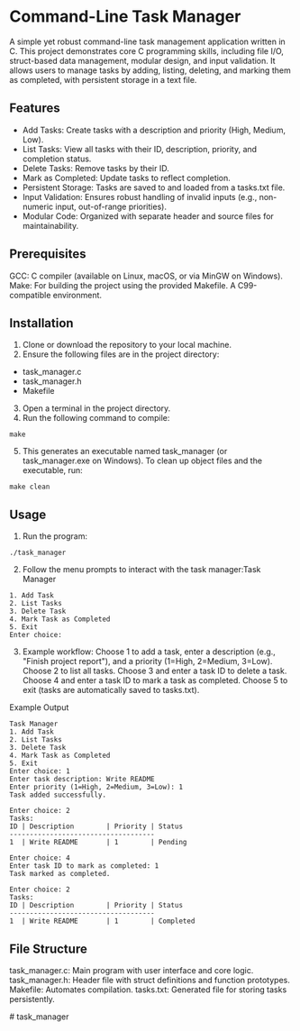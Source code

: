 # Command-Line Task Manager
A simple yet robust command-line task management application written in C. This project demonstrates core C programming skills, including file I/O, struct-based data management, modular design, and input validation. It allows users to manage tasks by adding, listing, deleting, and marking them as completed, with persistent storage in a text file.
## Features

- Add Tasks: Create tasks with a description and priority (High, Medium, Low).
- List Tasks: View all tasks with their ID, description, priority, and completion status.
- Delete Tasks: Remove tasks by their ID.
- Mark as Completed: Update tasks to reflect completion.
- Persistent Storage: Tasks are saved to and loaded from a tasks.txt file.
- Input Validation: Ensures robust handling of invalid inputs (e.g., non-numeric input, out-of-range priorities).
- Modular Code: Organized with separate header and source files for maintainability.

## Prerequisites

GCC: C compiler (available on Linux, macOS, or via MinGW on Windows).
Make: For building the project using the provided Makefile.
A C99-compatible environment.

## Installation

1. Clone or download the repository to your local machine.
2. Ensure the following files are in the project directory:
- task_manager.c
- task_manager.h
- Makefile

3. Open a terminal in the project directory.
4. Run the following command to compile:
````
make
````
5. This generates an executable named task_manager (or task_manager.exe on Windows).
To clean up object files and the executable, run:
````
make clean
````

## Usage

1. Run the program:
````
./task_manager
````

2. Follow the menu prompts to interact with the task manager:Task Manager
````
1. Add Task
2. List Tasks
3. Delete Task
4. Mark Task as Completed
5. Exit
Enter choice:
````

3. Example workflow:
Choose 1 to add a task, enter a description (e.g., "Finish project report"), and a priority (1=High, 2=Medium, 3=Low).
Choose 2 to list all tasks.
Choose 3 and enter a task ID to delete a task.
Choose 4 and enter a task ID to mark a task as completed.
Choose 5 to exit (tasks are automatically saved to tasks.txt).



Example Output
````
Task Manager
1. Add Task
2. List Tasks
3. Delete Task
4. Mark Task as Completed
5. Exit
Enter choice: 1
Enter task description: Write README
Enter priority (1=High, 2=Medium, 3=Low): 1
Task added successfully.

Enter choice: 2
Tasks:
ID | Description        | Priority | Status
------------------------------------
1  | Write README       | 1        | Pending

Enter choice: 4
Enter task ID to mark as completed: 1
Task marked as completed.

Enter choice: 2
Tasks:
ID | Description        | Priority | Status
------------------------------------
1  | Write README       | 1        | Completed
````

## File Structure

task_manager.c: Main program with user interface and core logic.
task_manager.h: Header file with struct definitions and function prototypes.
Makefile: Automates compilation.
tasks.txt: Generated file for storing tasks persistently.

#   t a s k _ m a n a g e r  
 